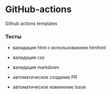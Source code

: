 # GitHub-actions

Github actions templates

### Тесты

- валидация html с использованием htmlhint

- валидация css

- валидация markdown

- автоматическое создание PR

- автоматическое изменение Issue
